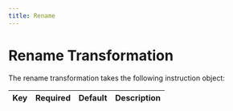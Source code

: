 ```yaml
---
title: Rename
---
```


# Rename Transformation

The rename transformation takes the following instruction object:

Key       | Required | Default   |  Description 
----------|----------|-----------|----------------------------
